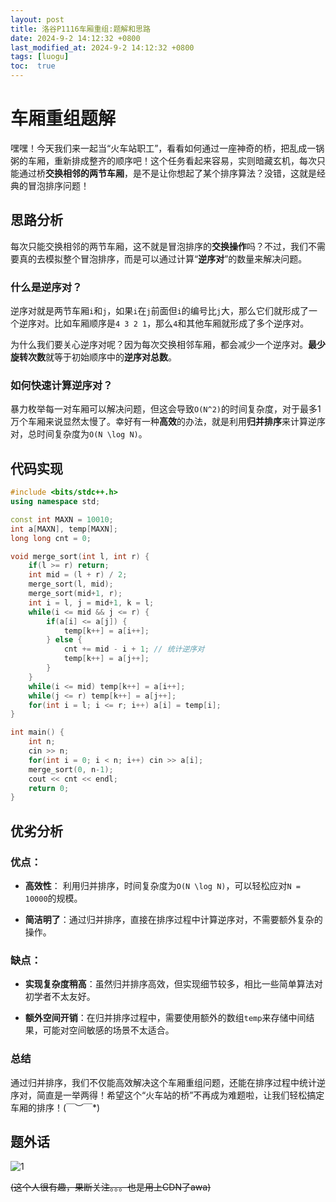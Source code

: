 ```yaml
---
layout: post
title: 洛谷P1116车厢重组:题解和思路
date: 2024-9-2 14:12:32 +0800
last_modified_at: 2024-9-2 14:12:32 +0800
tags: [luogu]
toc:  true
---
```

# 车厢重组题解

嘿嘿！今天我们来一起当“火车站职工”，看看如何通过一座神奇的桥，把乱成一锅粥的车厢，重新排成整齐的顺序吧！这个任务看起来容易，实则暗藏玄机，每次只能通过桥**交换相邻的两节车厢**，是不是让你想起了某个排序算法？没错，这就是经典的冒泡排序问题！

## 思路分析

每次只能交换相邻的两节车厢，这不就是冒泡排序的**交换操作**吗？不过，我们不需要真的去模拟整个冒泡排序，而是可以通过计算“**逆序对**”的数量来解决问题。

### 什么是逆序对？
逆序对就是两节车厢`i`和`j`，如果`i`在`j`前面但`i`的编号比`j`大，那么它们就形成了一个逆序对。比如车厢顺序是`4 3 2 1`，那么`4`和其他车厢就形成了多个逆序对。

为什么我们要关心逆序对呢？因为每次交换相邻车厢，都会减少一个逆序对。**最少旋转次数**就等于初始顺序中的**逆序对总数**。

### 如何快速计算逆序对？

暴力枚举每一对车厢可以解决问题，但这会导致`O(N^2)`的时间复杂度，对于最多1万个车厢来说显然太慢了。幸好有一种**高效**的办法，就是利用**归并排序**来计算逆序对，总时间复杂度为`O(N \log N)`。

## 代码实现

```cpp
#include <bits/stdc++.h>
using namespace std;

const int MAXN = 10010;
int a[MAXN], temp[MAXN];
long long cnt = 0;

void merge_sort(int l, int r) {
    if(l >= r) return;
    int mid = (l + r) / 2;
    merge_sort(l, mid);
    merge_sort(mid+1, r);
    int i = l, j = mid+1, k = l;
    while(i <= mid && j <= r) {
        if(a[i] <= a[j]) {
            temp[k++] = a[i++];
        } else {
            cnt += mid - i + 1; // 统计逆序对
            temp[k++] = a[j++];
        }
    }
    while(i <= mid) temp[k++] = a[i++];
    while(j <= r) temp[k++] = a[j++];
    for(int i = l; i <= r; i++) a[i] = temp[i];
}

int main() {
    int n;
    cin >> n;
    for(int i = 0; i < n; i++) cin >> a[i];
    merge_sort(0, n-1);
    cout << cnt << endl;
    return 0;
}
```

## 优劣分析

### 优点：
- **高效性**： 利用归并排序，时间复杂度为`O(N \log N)`，可以轻松应对`N = 10000`的规模。

- **简洁明了**：通过归并排序，直接在排序过程中计算逆序对，不需要额外复杂的操作。

### 缺点：

- **实现复杂度稍高**：虽然归并排序高效，但实现细节较多，相比一些简单算法对初学者不太友好。

- **额外空间开销**：在归并排序过程中，需要使用额外的数组`temp`来存储中间结果，可能对空间敏感的场景不太适合。

### 总结

通过归并排序，我们不仅能高效解决这个车厢重组问题，还能在排序过程中统计逆序对，简直是一举两得！希望这个“火车站的桥”不再成为难题啦，让我们轻松搞定车厢的排序！(￣︶￣*)

## 题外话

![1](https://cdn.jsdelivr.net/gh/Eternity-Sky/img@main/%E5%B1%8F%E5%B9%95%E6%88%AA%E5%9B%BE%202024-10-03%20145018.png)

~~(这个人很有趣，果断关注。。。也是用上CDN了awa)~~
